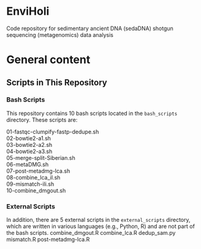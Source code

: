 # EnviHoli
Code repository for sedimentary ancient DNA (sedaDNA) shotgun sequencing (metagenomics) data analysis  
# General content
## Scripts in This Repository

### Bash Scripts
This repository contains 10 bash scripts located in the `bash_scripts` directory. These scripts are:

01-fastqc-clumpify-fastp-dedupe.sh  
02-bowtie2-a1.sh  
03-bowtie2-a2.sh  
04-bowtie2-a3.sh  
05-merge-split-Siberian.sh  
06-metaDMG.sh  
07-post-metadmg-lca.sh  
08-combine_lca_il.sh  
09-mismatch-ili.sh  
10-combine_dmgout.sh  

### External Scripts
In addition, there are 5 external scripts in the `external_scripts` directory, which are written in various languages (e.g., Python, R) and are not part of the bash scripts.
combine_dmgout.R
combine_lca.R
dedup_sam.py
mismatch.R
post-metadmg-lca.R
